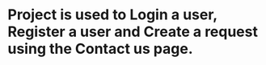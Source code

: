 <!-- Usage -->
# Project is used to Login a user, Register a user and Create a request using the Contact us page.
# 